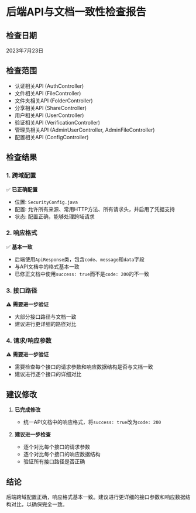 # 后端API与文档一致性检查报告

## 检查日期
2023年7月23日

## 检查范围
- 认证相关API (AuthController)
- 文件相关API (FileController)
- 文件夹相关API (FolderController)
- 分享相关API (ShareController)
- 用户相关API (UserController)
- 验证相关API (VerificationController)
- 管理员相关API (AdminUserController, AdminFileController)
- 配置相关API (ConfigController)

## 检查结果

### 1. 跨域配置
✅ **已正确配置**
- 位置: `SecurityConfig.java`
- 配置: 允许所有来源、常用HTTP方法、所有请求头，并启用了凭据支持
- 状态: 配置正确，能够处理跨域请求

### 2. 响应格式
✅ **基本一致**
- 后端使用`ApiResponse`类，包含`code`、`message`和`data`字段
- 与API文档中的格式基本一致
- 已修正文档中使用`success: true`而不是`code: 200`的不一致

### 3. 接口路径
⚠️ **需要进一步验证**
- 大部分接口路径与文档一致
- 建议进行更详细的路径对比

### 4. 请求/响应参数
⚠️ **需要进一步验证**
- 需要检查每个接口的请求参数和响应数据结构是否与文档一致
- 建议进行逐个接口的详细对比

## 建议修改

1. **已完成修改**
   - 统一API文档中的响应格式，将`success: true`改为`code: 200`

2. **建议进一步检查**
   - 逐个对比每个接口的请求参数
   - 逐个对比每个接口的响应数据结构
   - 验证所有接口路径是否正确

## 结论

后端跨域配置正确，响应格式基本一致。建议进行更详细的接口参数和响应数据结构对比，以确保完全一致。